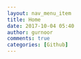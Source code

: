 ```yaml
---
layout: nav_menu_item
title: Home
date: 2017-10-04 05:40
author: gurnoor
comments: true
categories: [Github]
---
```


